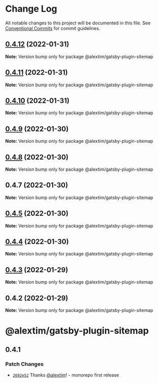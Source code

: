 # Change Log

All notable changes to this project will be documented in this file.
See [Conventional Commits](https://conventionalcommits.org) for commit guidelines.

## [0.4.12](https://github.com/alextim/at-blog/compare/@alextim/gatsby-plugin-sitemap@0.4.11...@alextim/gatsby-plugin-sitemap@0.4.12) (2022-01-31)

**Note:** Version bump only for package @alextim/gatsby-plugin-sitemap





## [0.4.11](https://github.com/alextim/at-blog/compare/@alextim/gatsby-plugin-sitemap@0.4.10...@alextim/gatsby-plugin-sitemap@0.4.11) (2022-01-31)

**Note:** Version bump only for package @alextim/gatsby-plugin-sitemap





## [0.4.10](https://github.com/alextim/at-blog/compare/@alextim/gatsby-plugin-sitemap@0.4.9...@alextim/gatsby-plugin-sitemap@0.4.10) (2022-01-31)

**Note:** Version bump only for package @alextim/gatsby-plugin-sitemap





## [0.4.9](https://github.com/alextim/at-blog/compare/@alextim/gatsby-plugin-sitemap@0.4.8...@alextim/gatsby-plugin-sitemap@0.4.9) (2022-01-30)

**Note:** Version bump only for package @alextim/gatsby-plugin-sitemap





## [0.4.8](https://github.com/alextim/at-blog/compare/@alextim/gatsby-plugin-sitemap@0.4.7...@alextim/gatsby-plugin-sitemap@0.4.8) (2022-01-30)

**Note:** Version bump only for package @alextim/gatsby-plugin-sitemap





## 0.4.7 (2022-01-30)

**Note:** Version bump only for package @alextim/gatsby-plugin-sitemap





## [0.4.5](https://github.com/alextim/at-blog/compare/@alextim/gatsby-plugin-sitemap@0.4.4...@alextim/gatsby-plugin-sitemap@0.4.5) (2022-01-30)

**Note:** Version bump only for package @alextim/gatsby-plugin-sitemap





## [0.4.4](https://github.com/alextim/at-blog/compare/@alextim/gatsby-plugin-sitemap@0.4.3...@alextim/gatsby-plugin-sitemap@0.4.4) (2022-01-30)

**Note:** Version bump only for package @alextim/gatsby-plugin-sitemap





## [0.4.3](https://github.com/alextim/at-blog/compare/@alextim/gatsby-plugin-sitemap@0.4.2...@alextim/gatsby-plugin-sitemap@0.4.3) (2022-01-29)

**Note:** Version bump only for package @alextim/gatsby-plugin-sitemap

## 0.4.2 (2022-01-29)

**Note:** Version bump only for package @alextim/gatsby-plugin-sitemap

# @alextim/gatsby-plugin-sitemap

## 0.4.1

### Patch Changes

- [`2692e52`](https://github.com/alextim/at-blog/commit/2692e524fe2bf10e47e1a4fbd6f7173ca1be3b65) Thanks [@alextim](https://github.com/alextim)! - monorepo first release
